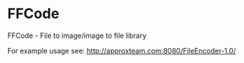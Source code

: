 # FFCode
FFCode - File to image/image to file library

For example usage see: http://approxteam.com:8080/FileEncoder-1.0/
